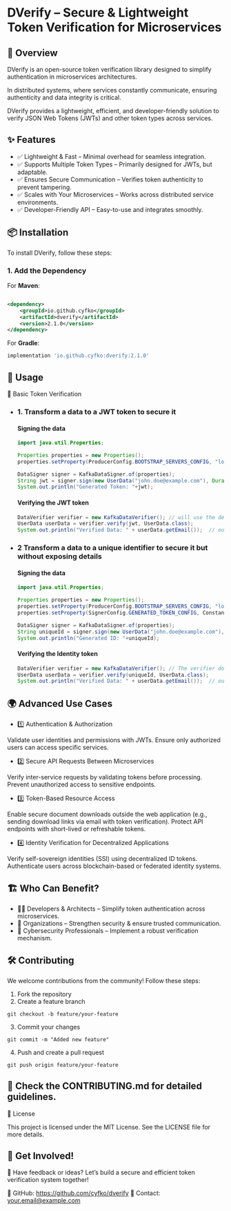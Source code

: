 # DVerify – Secure & Lightweight Token Verification for Microservices

## 🚀 Overview

DVerify is an open-source token verification library designed to simplify authentication in microservices architectures. 

In distributed systems, where services constantly communicate, ensuring authenticity and data integrity is critical. 

DVerify provides a lightweight, efficient, and developer-friendly solution to verify JSON Web Tokens (JWTs) and other token types across services.

## ✨ Features

- ✅ Lightweight & Fast – Minimal overhead for seamless integration.
- ✅ Supports Multiple Token Types – Primarily designed for JWTs, but adaptable.
- ✅ Ensures Secure Communication – Verifies token authenticity to prevent tampering.
- ✅ Scales with Your Microservices – Works across distributed service environments.
- ✅ Developer-Friendly API – Easy-to-use and integrates smoothly.

## 📦 Installation

To install DVerify, follow these steps:


### 1. Add the Dependency

For **Maven**:

```xml

<dependency>
    <groupId>io.github.cyfko</groupId>
    <artifactId>dverify</artifactId>
    <version>2.1.0</version>
</dependency>
```

For **Gradle**:
```gradle
implementation 'io.github.cyfko:dverify:2.1.0'
```

## 🚀 Usage

🔑 Basic Token Verification

- ### 1. Transform a data to a JWT token to secure it
  #### Signing the data

    ```java
    import java.util.Properties;
    
    Properties properties = new Properties();
    properties.setProperty(ProducerConfig.BOOTSTRAP_SERVERS_CONFIG, "localhost:9092");
    
    DataSigner signer = KafkaDataSigner.of(properties);
    String jwt = signer.sign(new UserData("john.doe@example.com"), Duration.ofHours(2));
    System.out.println("Generated Token: "+jwt);
    ```

  #### Verifying the JWT token
    ```java
    DataVerifier verifier = new KafkaDataVerifier(); // will use the default config
    UserData userData = verifier.verify(jwt, UserData.class);
    System.out.println("Verified Data: " + userData.getEmail());  // output >> Verified Data: john.doe@example.com
    ```
- ### 2 Transform a data to a unique identifier to secure it but without exposing details
  #### Signing the data

    ```java
    import java.util.Properties;
    
    Properties properties = new Properties();
    properties.setProperty(ProducerConfig.BOOTSTRAP_SERVERS_CONFIG, "localhost:9092");
    properties.setProperty(SignerConfig.GENERATED_TOKEN_CONFIG, Constant.GENERATED_TOKEN_IDENTITY);
    
    DataSigner signer = KafkaDataSigner.of(properties);
    String uniqueId = signer.sign(new UserData("john.doe@example.com"), Duration.ofHours(2));
    System.out.println("Generated ID: "+uniqueId);
    ```

  #### Verifying the Identity token
    ```java
    DataVerifier verifier = new KafkaDataVerifier(); // The verifier does not have to change to accommodate to the generated token type!
    UserData userData = verifier.verify(uniqueId, UserData.class);
    System.out.println("Verified Data: " + userData.getEmail());  // output >> Verified Data: john.doe@example.com
    ```

## 🌍 Advanced Use Cases

- 1️⃣ Authentication & Authorization

Validate user identities and permissions with JWTs.
Ensure only authorized users can access specific services.


- 2️⃣ Secure API Requests Between Microservices

Verify inter-service requests by validating tokens before processing.
Prevent unauthorized access to sensitive endpoints.


- 3️⃣ Token-Based Resource Access

Enable secure document downloads outside the web application (e.g., sending download links via email with token verification).
Protect API endpoints with short-lived or refreshable tokens.


- 4️⃣ Identity Verification for Decentralized Applications

Verify self-sovereign identities (SSI) using decentralized ID tokens.
Authenticate users across blockchain-based or federated identity systems.


## 🏗 Who Can Benefit?

- 👨‍💻 Developers & Architects – Simplify token authentication across microservices.
- 🏢 Organizations – Strengthen security & ensure trusted communication.
- 🔐 Cybersecurity Professionals – Implement a robust verification mechanism.

## 🛠 Contributing

We welcome contributions from the community! Follow these steps:

1. Fork the repository
2. Create a feature branch

```shell
git checkout -b feature/your-feature
```

3. Commit your changes

```shell
git commit -m "Added new feature"
```

4. Push and create a pull request

```shell
git push origin feature/your-feature
```

## 📖 Check the CONTRIBUTING.md for detailed guidelines.

📜 License

This project is licensed under the MIT License. See the LICENSE file for more details.

## 📢 Get Involved!

💬 Have feedback or ideas? Let’s build a secure and efficient token verification system together!

📌 GitHub: https://github.com/cyfko/dverify
📧 Contact: your.email@example.com